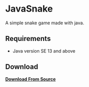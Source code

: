 # JavaSnake
A simple snake game made with java.

## Requirements 
- Java version SE 13 and above

## Download
[**Download From Source**](https://github.com/hectorwithc/JavaSnake/raw/master/builds/JavaSnake.jar)
